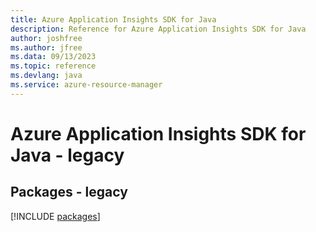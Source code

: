 ```yaml
---
title: Azure Application Insights SDK for Java
description: Reference for Azure Application Insights SDK for Java
author: joshfree
ms.author: jfree
ms.data: 09/13/2023
ms.topic: reference
ms.devlang: java
ms.service: azure-resource-manager
---
```

# Azure Application Insights SDK for Java - legacy
## Packages - legacy
[!INCLUDE [packages](application-insights-index.md)]